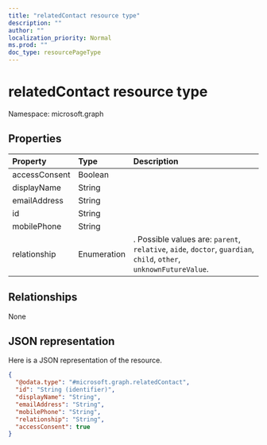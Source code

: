 ```yaml
---
title: "relatedContact resource type"
description: ""
author: ""
localization_priority: Normal
ms.prod: ""
doc_type: resourcePageType
---
```


# relatedContact resource type


Namespace: microsoft.graph



## Properties
|Property|Type|Description|
|:---|:---|:---|
|accessConsent|Boolean||
|displayName|String||
|emailAddress|String||
|id|String||
|mobilePhone|String||
|relationship|Enumeration|. Possible values are: `parent`, `relative`, `aide`, `doctor`, `guardian`, `child`, `other`, `unknownFutureValue`.|

## Relationships
None

## JSON representation
Here is a JSON representation of the resource.
<!-- {
  "blockType": "resource",
  "@odata.type": "microsoft.graph.relatedContact"
}
-->
``` json
{
  "@odata.type": "#microsoft.graph.relatedContact",
  "id": "String (identifier)",
  "displayName": "String",
  "emailAddress": "String",
  "mobilePhone": "String",
  "relationship": "String",
  "accessConsent": true
}
```

